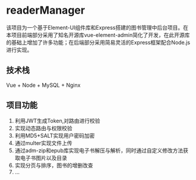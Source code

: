 # readerManager

该项目为一个基于Element-UI组件库和Express搭建的图书管理中后台项目。在本项目前端部分采用了知名开源库vue-element-admin简化了开发，在此开源库的基础上增加了许多功能；在后端部分采用简易灵活的Express框架配合Node.js进行实现。

## 技术栈
Vue + Node + MySQL + Nginx

## 项目功能
1. 利用JWT生成Token,对路由进行校验
2. 实现动态路由与权限校验
3. 利用MD5+SALT实现用户密码加密
4. 通过multer实现文件上传
5. 通过adm-zip和epub库实现电子书解压与解析，同时通过自定义修改方法获取电子书图片以及目录
6. 实现分页与排序，图书的增删改查
7. ...
